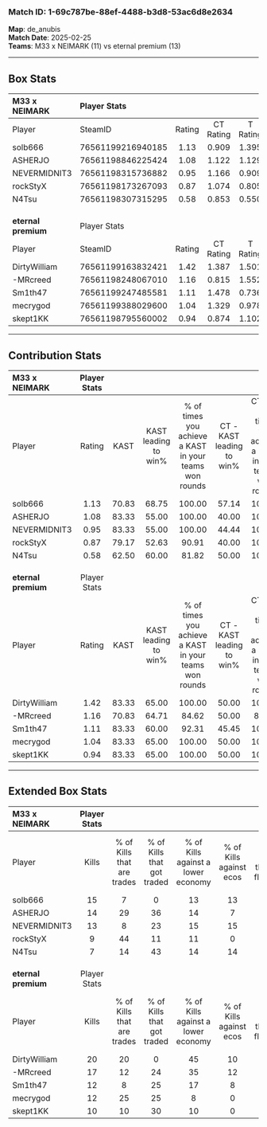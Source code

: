 ### Match ID: 1-69c787be-88ef-4488-b3d8-53ac6d8e2634  
**Map**: de_anubis  
**Match Date**: 2025-02-25  
**Teams**: M33 x NEIMARK (11) vs eternal premium (13)  

---  

## Box Stats  

| **M33 x NEIMARK**   | Player Stats      |        |           |          |       |      |       |         |        |      |     |
| :- | :- | :-: | :-: | :-: | :-: | :-: | :-: | :-: | :-: | :-: | :-: |
| Player              | SteamID           | Rating | CT Rating | T Rating | KAST  | ADR  | Kills | Assists | Deaths | K/D  | HS% |
| solb666             | 76561199216940185 |  1.13  |   0.909   |  1.395   | 70.83 | 75.1 |  15   |    3    |   11   | 1.36 | 66  |
| ASHERJO             | 76561198846225424 |  1.08  |   1.122   |  1.129   | 83.33 | 67.7 |  14   |    5    |   15   | 0.93 | 64  |
| NEVERMIDNIT3        | 76561198315736882 |  0.95  |   1.166   |  0.909   | 83.33 | 56.6 |  13   |    7    |   18   | 0.72 | 30  |
| rockStyX            | 76561198173267093 |  0.87  |   1.074   |  0.805   | 79.17 | 45.4 |   9   |    2    |   11   | 0.82 | 66  |
| N4Tsu               | 76561198307315295 |  0.58  |   0.853   |  0.550   | 62.50 | 51.7 |   7   |    6    |   17   | 0.41 | 14  |
|                     |                   |        |           |          |       |      |       |         |        |      |     |
|                     |                   |        |           |          |       |      |       |         |        |      |     |
|                     |                   |        |           |          |       |      |       |         |        |      |     |
| **eternal premium** | Player Stats      |        |           |          |       |      |       |         |        |      |     |
| Player              | SteamID           | Rating | CT Rating | T Rating | KAST  | ADR  | Kills | Assists | Deaths | K/D  | HS% |
| DirtyWilliam        | 76561199163832421 |  1.42  |   1.387   |  1.501   | 83.33 | 69.9 |  20   |    2    |   9    | 2.22 | 20  |
| -MRcreed            | 76561198248067010 |  1.16  |   0.815   |  1.552   | 70.83 | 78.8 |  17   |    7    |   14   | 1.21 | 52  |
| Sm1th47             | 76561199247485581 |  1.11  |   1.478   |  0.736   | 83.33 | 62.6 |  12   |    6    |   10   | 1.20 | 58  |
| mecrygod            | 76561199388029600 |  1.04  |   1.329   |  0.978   | 83.33 | 60.1 |  12   |    8    |   13   | 0.92 | 58  |
| skept1KK            | 76561198795560002 |  0.94  |   0.874   |  1.102   | 83.33 | 56.4 |  10   |    5    |   13   | 0.77 | 50  |
---  

## Contribution Stats  

| **M33 x NEIMARK**   | Player Stats |       |                      |                                                        |                           |                                                             |                          |                                                            |
| :- | :-: | :-: | :-: | :-: | :-: | :-: | :-: | :-: |
| Player              |    Rating    | KAST  | KAST leading to win% | % of times you achieve a KAST in your teams won rounds | CT - KAST leading to win% | CT - % of times you achieve a KAST in your teams won rounds | T - KAST leading to win% | T - % of times you achieve a KAST in your teams won rounds |
| solb666             |     1.13     | 70.83 |        68.75         |                         100.00                         |           57.14           |                           100.00                            |          77.78           |                           100.00                           |
| ASHERJO             |     1.08     | 83.33 |        55.00         |                         100.00                         |           40.00           |                           100.00                            |          70.00           |                           100.00                           |
| NEVERMIDNIT3        |     0.95     | 83.33 |        55.00         |                         100.00                         |           44.44           |                           100.00                            |          63.64           |                           100.00                           |
| rockStyX            |     0.87     | 79.17 |        52.63         |                         90.91                          |           40.00           |                           100.00                            |          66.67           |                           85.71                            |
| N4Tsu               |     0.58     | 62.50 |        60.00         |                         81.82                          |           50.00           |                           100.00                            |          71.43           |                           71.43                            |
|                     |              |       |                      |                                                        |                           |                                                             |                          |                                                            |
|                     |              |       |                      |                                                        |                           |                                                             |                          |                                                            |
|                     |              |       |                      |                                                        |                           |                                                             |                          |                                                            |
| **eternal premium** | Player Stats |       |                      |                                                        |                           |                                                             |                          |                                                            |
| Player              |    Rating    | KAST  | KAST leading to win% | % of times you achieve a KAST in your teams won rounds | CT - KAST leading to win% | CT - % of times you achieve a KAST in your teams won rounds | T - KAST leading to win% | T - % of times you achieve a KAST in your teams won rounds |
| DirtyWilliam        |     1.42     | 83.33 |        65.00         |                         100.00                         |           50.00           |                           100.00                            |          80.00           |                           100.00                           |
| -MRcreed            |     1.16     | 70.83 |        64.71         |                         84.62                          |           50.00           |                            80.00                            |          77.78           |                           87.50                            |
| Sm1th47             |     1.11     | 83.33 |        60.00         |                         92.31                          |           45.45           |                           100.00                            |          77.78           |                           87.50                            |
| mecrygod            |     1.04     | 83.33 |        65.00         |                         100.00                         |           50.00           |                           100.00                            |          80.00           |                           100.00                           |
| skept1KK            |     0.94     | 83.33 |        65.00         |                         100.00                         |           50.00           |                           100.00                            |          80.00           |                           100.00                           |
---  

## Extended Box Stats  

| **M33 x NEIMARK**   | Player Stats |                            |                            |                                    |                         |                              |                                 |        |                             |                                     |                          |                               |                            |
| :- | :-: | :-: | :-: | :-: | :-: | :-: | :-: | :-: | :-: | :-: | :-: | :-: | :-: |
| Player              |    Kills     | % of Kills that are trades | % of Kills that got traded | % of Kills against a lower economy | % of Kills against ecos | % of Kills that are flawless | % of Kills that are close duels | Deaths | % of Deaths that get traded | % of Deaths against a lower economy | % of Deaths against ecos | % of Deaths that are flawless | % of Deaths that are close |
| solb666             |      15      |             7              |             0              |                 13                 |           13            |              67              |                7                |   11   |             18              |                  9                  |            0             |              73               |             18             |
| ASHERJO             |      14      |             29             |             36             |                 14                 |            7            |              43              |                0                |   15   |             13              |                 13                  |            7             |              53               |             0              |
| NEVERMIDNIT3        |      13      |             8              |             23             |                 15                 |           15            |              54              |                8                |   18   |             22              |                  6                  |            0             |              72               |             0              |
| rockStyX            |      9       |             44             |             11             |                 11                 |            0            |              44              |                0                |   11   |             27              |                  9                  |            0             |              64               |             9              |
| N4Tsu               |      7       |             14             |             43             |                 14                 |           14            |              71              |               43                |   17   |             12              |                 18                  |            12            |              65               |             6              |
|                     |              |                            |                            |                                    |                         |                              |                                 |        |                             |                                     |                          |                               |                            |
|                     |              |                            |                            |                                    |                         |                              |                                 |        |                             |                                     |                          |                               |                            |
|                     |              |                            |                            |                                    |                         |                              |                                 |        |                             |                                     |                          |                               |                            |
| **eternal premium** | Player Stats |                            |                            |                                    |                         |                              |                                 |        |                             |                                     |                          |                               |                            |
| Player              |    Kills     | % of Kills that are trades | % of Kills that got traded | % of Kills against a lower economy | % of Kills against ecos | % of Kills that are flawless | % of Kills that are close duels | Deaths | % of Deaths that get traded | % of Deaths against a lower economy | % of Deaths against ecos | % of Deaths that are flawless | % of Deaths that are close |
| DirtyWilliam        |      20      |             20             |             0              |                 45                 |           10            |              75              |                5                |   9    |             22              |                 11                  |            0             |              78               |             11             |
| -MRcreed            |      17      |             12             |             24             |                 35                 |           12            |              53              |                6                |   14   |              7              |                  7                  |            7             |              36               |             14             |
| Sm1th47             |      12      |             8              |             25             |                 17                 |            8            |              58              |                8                |   10   |             20              |                 10                  |            0             |              80               |             10             |
| mecrygod            |      12      |             25             |             25             |                 8                  |            0            |              58              |                0                |   13   |             38              |                 15                  |            0             |              54               |             8              |
| skept1KK            |      10      |             10             |             30             |                 10                 |            0            |              80              |               10                |   13   |             15              |                  0                  |            0             |              54               |             0              |
